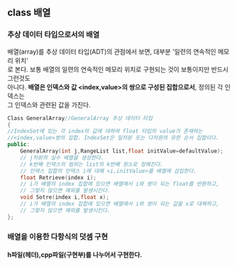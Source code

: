 ## class 배열

### 추상 데이터 타입으로서의 배열  
배열(array)를 추상 데이터 타입(ADT)의 관점에서 보면, 대부분 '일련의 연속적인 메모리 위치'  
로 본다. 보통 배열의 일련의 연속적인 메모리 위치로 구현되는 것이 보통이지만 반드시 그런것도  
아니다. **배열은 인덱스와 값 <index,value>의 쌍으로 구성된 집합으로서**, 정의된 각 인덱스는  
그 인덱스와 관련된 값을 가진다.  
~~~c++
Class GeneralArray//GeneralArray 추상 데이터 타입
{
//IndexSet에 있는 각 index의 값에 대하여 float 타입의 value가 존재하는
//<index,value>쌍의 집합. IndexSet은 일차원 또는 다차원의 유한 순서 집합이다.
public:
    GeneralArray(int j,RangeList list,float initValue=defaultValue);
    // j차원의 실수 배열을 생성한다.
    // k번째 인덱스의 범위는 list의 k번째 원소로 정해진다.
    // 인덱스 집합의 인덱스 i에 대해 <i,initValue>를 배열에 삽입한다.
    float Retrieve(index i);
    // i가 배열의 index 집합에 있으면 배열에서 i와 쌍이 되는 float를 반환하고,
    // 그렇지 않으면 예외를 발생시킨다.
    void Sotre(index i,float x);
    // i가 배열의 index 집합에 있으면 배열에서 i와 쌍이 되는 값을 x로 대체하고,
    // 그렇지 않으면 예외를 발생시킨다.
};

~~~  
### 배열을 이용한 다항식의 덧셈 구현 
#### h파일(헤더),cpp파일(구현부)를 나누어서 구현한다.


